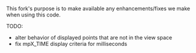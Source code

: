 This fork's purpose is to make available any enhancements/fixes we make when using this code.

TODO:
  * alter behavior of displayed points that are not in the view space
  * fix mpX_TIME display criteria for milliseconds

